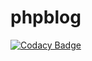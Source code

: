 # phpblog
[![Codacy Badge](https://api.codacy.com/project/badge/Grade/54bee1eeee6743999ac770709cf081bd)](https://app.codacy.com/gh/Myckadev/phpblog?utm_source=github.com&utm_medium=referral&utm_content=Myckadev/phpblog&utm_campaign=Badge_Grade)
